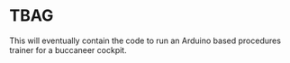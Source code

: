 # TBAG

This will eventually contain the code to run an Arduino based procedures trainer for a buccaneer cockpit.
